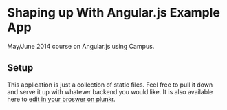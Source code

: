 Shaping up With Angular.js Example App
==========

May/June 2014 course on Angular.js using Campus.


## Setup

This application is just a collection of static files. Feel free to pull it down and serve it up with whatever backend you would like. It is also available here to [edit in your broswer on plunkr](http://plnkr.co/edit/CmyT5C?p=preview).


